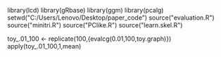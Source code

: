 library(lcd)
library(gRbase)
library(ggm)
library(pcalg)
setwd("C:/Users/Lenovo/Desktop/paper_code")
source("evaluation.R")
source("minitri.R")
source("PClike.R")
source("learn.skel.R")

toy_.01_100 <- replicate(100,{evalcg(0.01,100,toy.graph)})
apply(toy_.01_100,1,mean)
